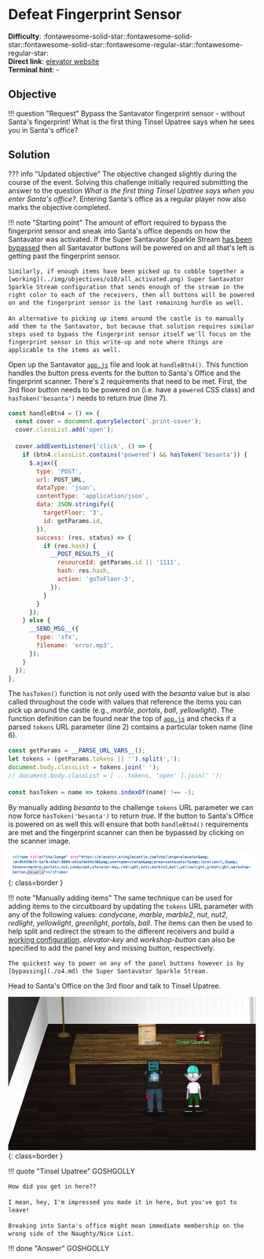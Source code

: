 # Defeat Fingerprint Sensor

**Difficulty**: :fontawesome-solid-star::fontawesome-solid-star::fontawesome-solid-star::fontawesome-regular-star::fontawesome-regular-star:<br/>
**Direct link**: [elevator website](https://elevator.kringlecastle.com/?challenge=elevator&id=62341aef-5fd2-4ea6-bdbd-58753ecf2393)<br/>
**Terminal hint**: -


## Objective

!!! question "Request"
    Bypass the Santavator fingerprint sensor - without Santa's fingerprint! What is the first thing Tinsel Upatree says when he sees you in Santa's office?


## Solution

??? info "Updated objective"
    The objective changed slightly during the course of the event. Solving this challenge initially required submitting the answer to the question *What is the first thing Tinsel Upatree says when you enter Santa's office?*. Entering Santa's office as a regular player now also marks the objective completed.

!!! note "Starting point"
    The amount of effort required to bypass the fingerprint sensor and sneak into Santa's office depends on how the Santavator was activated. If the Super Santavator Sparkle Stream [has been bypassed](./o4.md) then all Santavator buttons will be powered on and all that's left is getting past the fingerprint sensor.

    Similarly, if enough items have been picked up to cobble together a [working](../img/objectives/o10/all_activated.png) Super Santavator Sparkle Stream configuration that sends enough of the stream in the right color to each of the receivers, then all buttons will be powered on and the fingerprint sensor is the last remaining hurdle as well.

    An alternative to picking up items around the castle is to manually add them to the Santavator, but because that solution requires similar steps used to bypass the fingerprint sensor itself we'll focus on the fingerprint sensor in this write-up and note where things are applicable to the items as well.

Open up the Santavator [`app.js`](https://elevator.kringlecastle.com/app.js) file and look at `handleBtn4()`. This function handles the button press events for the button to Santa's Office and the fingerprint scanner. There's 2 requirements that need to be met. First, the 3rd floor button needs to be powered on (i.e. have a `powered` CSS class) and `hasToken('besanta')` needs to return *true* (line 7).

```javascript linenums="1" hl_lines="6"
const handleBtn4 = () => {
  const cover = document.querySelector('.print-cover');
  cover.classList.add('open');

  cover.addEventListener('click', () => {
    if (btn4.classList.contains('powered') && hasToken('besanta')) {
      $.ajax({
        type: 'POST',
        url: POST_URL,
        dataType: 'json',
        contentType: 'application/json',
        data: JSON.stringify({ 
          targetFloor: '3',
          id: getParams.id,
        }),
        success: (res, status) => {
          if (res.hash) {
            __POST_RESULTS__({
              resourceId: getParams.id || '1111',
              hash: res.hash,
              action: 'goToFloor-3',
            });
          }
        }
      });
    } else {
      __SEND_MSG__({
        type: 'sfx',
        filename: 'error.mp3',
      });
    }
  });
};
```

The `hasToken()` function is not only used with the *besanta* value but is also called throughout the code with values that reference the items you can pick up around the castle (e.g., *marble*, *portals*, *ball*, *yellowlight*). The function definition can be found near the top of [`app.js`](https://elevator.kringlecastle.com/app.js) and checks if a parsed `tokens` URL parameter (line 2) contains a particular token name (line 6). 

```javascript linenums="1" hl_lines="2 6"
const getParams = __PARSE_URL_VARS__();
let tokens = (getParams.tokens || '').split(',');
document.body.classList = tokens.join(' ');
// document.body.classList = [ ...tokens, 'open' ].join(' ');

const hasToken = name => tokens.indexOf(name) !== -1;
```

By manually adding *besanta* to the challenge `tokens` URL parameter we can now force `hasToken('besanta')` to return *true*. If the button to Santa's Office is powered on as well this will ensure that both `handleBtn4()` requirements are met and the fingerprint scanner can then be bypassed by clicking on the scanner image.

![Adding besanta](../img/objectives/o10/adding_besanta.png){: class=border }

!!! note "Manually adding items"
    The same technique can be used for adding items to the circuitboard by updating the `tokens` URL parameter with any of the following values: *candycane*, *marble*, *marble2*, *nut*, *nut2*, *redlight*, *yellowlight*, *greenlight*, *portals*, *ball*. The items can then be used to help split and redirect the stream to the different receivers and build a [working configuration](../img/objectives/o10/all_activated.png). *elevator-key* and *workshop-button* can also be specified to add the panel key and missing button, respectively.

    The quickest way to power on any of the panel buttons however is by [bypassing](./o4.md) the Super Santavator Sparkle Stream.

Head to Santa's Office on the 3rd floor and talk to Tinsel Upatree.

![Adding besanta](../img/objectives/o10/tinsel_upatree.png){: class=border }

!!! quote "Tinsel Upatree"
    GOSHGOLLY

    How did you get in here??
    
    I mean, hey, I'm impressed you made it in here, but you've got to leave!
    
    Breaking into Santa's office might mean immediate membership on the wrong side of the Naughty/Nice List.

!!! done "Answer"
    GOSHGOLLY
